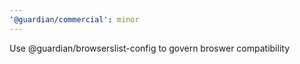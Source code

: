 ```yaml
---
'@guardian/commercial': minor
---
```


Use @guardian/browserslist-config to govern broswer compatibility
